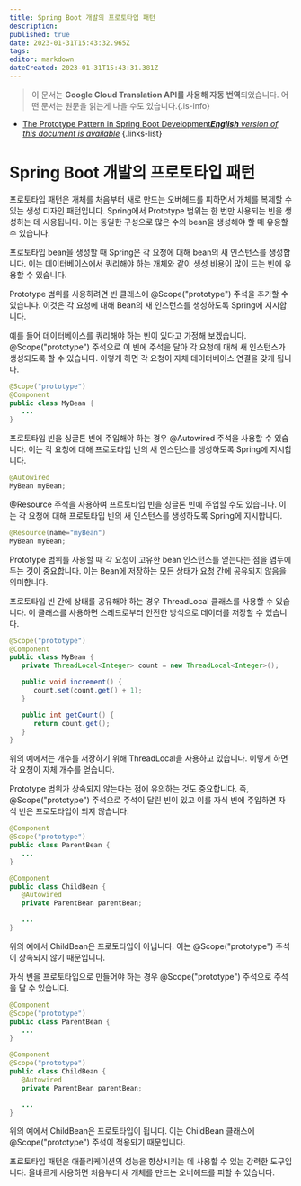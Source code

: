 ```yaml
---
title: Spring Boot 개발의 프로토타입 패턴
description: 
published: true
date: 2023-01-31T15:43:32.965Z
tags: 
editor: markdown
dateCreated: 2023-01-31T15:43:31.381Z
---
```


> 이 문서는 **Google Cloud Translation API를 사용해 자동 번역**되었습니다.
어떤 문서는 원문을 읽는게 나을 수도 있습니다.{.is-info}

- [The Prototype Pattern in Spring Boot Development***English** version of this document is available*](/en/Knowledge-base/Spring-Boot/the-prototype-pattern-in-spring-boot-development)
{.links-list}


# Spring Boot 개발의 프로토타입 패턴

프로토타입 패턴은 개체를 처음부터 새로 만드는 오버헤드를 피하면서 개체를 복제할 수 있는 생성 디자인 패턴입니다. Spring에서 Prototype 범위는 한 번만 사용되는 빈을 생성하는 데 사용됩니다. 이는 동일한 구성으로 많은 수의 bean을 생성해야 할 때 유용할 수 있습니다.

프로토타입 bean을 생성할 때 Spring은 각 요청에 대해 bean의 새 인스턴스를 생성합니다. 이는 데이터베이스에서 쿼리해야 하는 개체와 같이 생성 비용이 많이 드는 빈에 유용할 수 있습니다.

Prototype 범위를 사용하려면 빈 클래스에 @Scope("prototype") 주석을 추가할 수 있습니다. 이것은 각 요청에 대해 Bean의 새 인스턴스를 생성하도록 Spring에 지시합니다.

예를 들어 데이터베이스를 쿼리해야 하는 빈이 있다고 가정해 보겠습니다. @Scope("prototype") 주석으로 이 빈에 주석을 달아 각 요청에 대해 새 인스턴스가 생성되도록 할 수 있습니다. 이렇게 하면 각 요청이 자체 데이터베이스 연결을 갖게 됩니다.

```java
@Scope("prototype")
@Component
public class MyBean {
   ...
}
```

프로토타입 빈을 싱글톤 빈에 주입해야 하는 경우 @Autowired 주석을 사용할 수 있습니다. 이는 각 요청에 대해 프로토타입 빈의 새 인스턴스를 생성하도록 Spring에 지시합니다.

```java
@Autowired
MyBean myBean;
```

@Resource 주석을 사용하여 프로토타입 빈을 싱글톤 빈에 주입할 수도 있습니다. 이는 각 요청에 대해 프로토타입 빈의 새 인스턴스를 생성하도록 Spring에 지시합니다.

```java
@Resource(name="myBean")
MyBean myBean;
```

Prototype 범위를 사용할 때 각 요청이 고유한 bean 인스턴스를 얻는다는 점을 염두에 두는 것이 중요합니다. 이는 Bean에 저장하는 모든 상태가 요청 간에 공유되지 않음을 의미합니다.

프로토타입 빈 간에 상태를 공유해야 하는 경우 ThreadLocal 클래스를 사용할 수 있습니다. 이 클래스를 사용하면 스레드로부터 안전한 방식으로 데이터를 저장할 수 있습니다.

```java
@Scope("prototype")
@Component
public class MyBean {
   private ThreadLocal<Integer> count = new ThreadLocal<Integer>();

   public void increment() {
      count.set(count.get() + 1);
   }

   public int getCount() {
      return count.get();
   }
}
```

위의 예에서는 개수를 저장하기 위해 ThreadLocal을 사용하고 있습니다. 이렇게 하면 각 요청이 자체 개수를 얻습니다.

Prototype 범위가 상속되지 않는다는 점에 유의하는 것도 중요합니다. 즉, @Scope("prototype") 주석으로 주석이 달린 빈이 있고 이를 자식 빈에 주입하면 자식 빈은 프로토타입이 되지 않습니다.

```java
@Component
@Scope("prototype")
public class ParentBean {
   ...
}

@Component
public class ChildBean {
   @Autowired
   private ParentBean parentBean;

   ...
}
```

위의 예에서 ChildBean은 프로토타입이 아닙니다. 이는 @Scope("prototype") 주석이 상속되지 않기 때문입니다.

자식 빈을 프로토타입으로 만들어야 하는 경우 @Scope("prototype") 주석으로 주석을 달 수 있습니다.

```java
@Component
@Scope("prototype")
public class ParentBean {
   ...
}

@Component
@Scope("prototype")
public class ChildBean {
   @Autowired
   private ParentBean parentBean;

   ...
}
```

위의 예에서 ChildBean은 프로토타입이 됩니다. 이는 ChildBean 클래스에 @Scope("prototype") 주석이 적용되기 때문입니다.

프로토타입 패턴은 애플리케이션의 성능을 향상시키는 데 사용할 수 있는 강력한 도구입니다. 올바르게 사용하면 처음부터 새 개체를 만드는 오버헤드를 피할 수 있습니다.
